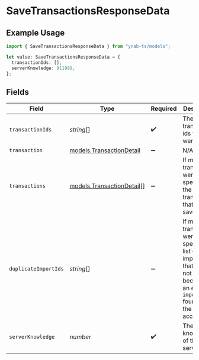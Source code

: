 # SaveTransactionsResponseData

## Example Usage

```typescript
import { SaveTransactionsResponseData } from "ynab-ts/models";

let value: SaveTransactionsResponseData = {
  transactionIds: [],
  serverKnowledge: 911989,
};
```

## Fields

| Field                                                                                                                                            | Type                                                                                                                                             | Required                                                                                                                                         | Description                                                                                                                                      |
| ------------------------------------------------------------------------------------------------------------------------------------------------ | ------------------------------------------------------------------------------------------------------------------------------------------------ | ------------------------------------------------------------------------------------------------------------------------------------------------ | ------------------------------------------------------------------------------------------------------------------------------------------------ |
| `transactionIds`                                                                                                                                 | *string*[]                                                                                                                                       | :heavy_check_mark:                                                                                                                               | The transaction ids that were saved                                                                                                              |
| `transaction`                                                                                                                                    | [models.TransactionDetail](../models/transactiondetail.md)                                                                                       | :heavy_minus_sign:                                                                                                                               | N/A                                                                                                                                              |
| `transactions`                                                                                                                                   | [models.TransactionDetail](../models/transactiondetail.md)[]                                                                                     | :heavy_minus_sign:                                                                                                                               | If multiple transactions were specified, the transactions that were saved                                                                        |
| `duplicateImportIds`                                                                                                                             | *string*[]                                                                                                                                       | :heavy_minus_sign:                                                                                                                               | If multiple transactions were specified, a list of import_ids that were not created because of an existing `import_id` found on the same account |
| `serverKnowledge`                                                                                                                                | *number*                                                                                                                                         | :heavy_check_mark:                                                                                                                               | The knowledge of the server                                                                                                                      |